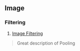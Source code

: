 ## Image


### Filtering

1. [Image Filtering](https://lodev.org/cgtutor/filtering.html)
> Great description of Pooling 
